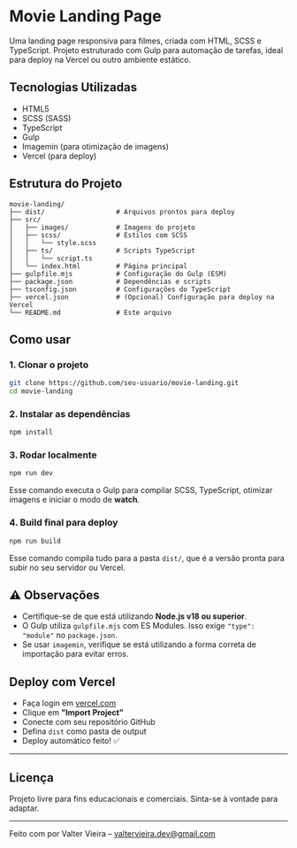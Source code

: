 # Movie Landing Page

Uma landing page responsiva para filmes, criada com HTML, SCSS e TypeScript. Projeto estruturado com Gulp para automação de tarefas, ideal para deploy na Vercel ou outro ambiente estático.

## Tecnologias Utilizadas

- HTML5
- SCSS (SASS)
- TypeScript
- Gulp
- Imagemin (para otimização de imagens)
- Vercel (para deploy)

## Estrutura do Projeto

```
movie-landing/
├── dist/                  # Arquivos prontos para deploy
├── src/
│   ├── images/            # Imagens do projeto
│   ├── scss/              # Estilos com SCSS
│   │   └── style.scss
│   ├── ts/                # Scripts TypeScript
│   │   └── script.ts
│   └── index.html         # Página principal
├── gulpfile.mjs           # Configuração do Gulp (ESM)
├── package.json           # Dependências e scripts
├── tsconfig.json          # Configurações do TypeScript
├── vercel.json            # (Opcional) Configuração para deploy na Vercel
└── README.md              # Este arquivo
```

## Como usar

### 1. Clonar o projeto

```bash
git clone https://github.com/seu-usuario/movie-landing.git
cd movie-landing
```

### 2. Instalar as dependências

```bash
npm install
```

### 3. Rodar localmente

```bash
npm run dev
```

Esse comando executa o Gulp para compilar SCSS, TypeScript, otimizar imagens e iniciar o modo de **watch**.

### 4. Build final para deploy

```bash
npm run build
```

Esse comando compila tudo para a pasta `dist/`, que é a versão pronta para subir no seu servidor ou Vercel.

## ⚠️ Observações

- Certifique-se de que está utilizando **Node.js v18 ou superior**.
- O Gulp utiliza `gulpfile.mjs` com ES Modules. Isso exige `"type": "module"` no `package.json`.
- Se usar `imagemin`, verifique se está utilizando a forma correta de importação para evitar erros.

## Deploy com Vercel

- Faça login em [vercel.com](https://vercel.com)
- Clique em **"Import Project"**
- Conecte com seu repositório GitHub
- Defina `dist` como pasta de output
- Deploy automático feito! ✅

---

## Licença

Projeto livre para fins educacionais e comerciais. Sinta-se à vontade para adaptar.

---

Feito com por Valter Vieira – [valtervieira.dev@gmail.com](mailto:valtervieira.dev@gmail.com)

